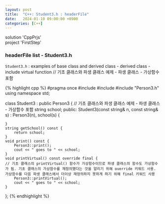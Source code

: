 ```yaml
---
layout: post
title:  "C++: Student3.h : headerFile"
date:   2024-01-10 09:00:00 +0900
categories: [C++]
---
```


solution 'CppPrjs'   
project 'FirstStep'   
   
### headerFile list - Student3.h   
`Student3.h` : examples of base class and derived class - derived class - include virtual function // 기초 클래스와 파생 클래스 예제 - 파생 클래스 - 가상함수 포함   
   
{% highlight cpp %}
#pragma once
#include <iostream>
#include <string>
#include "Person3.h"
using namespace std;

class Student3 : public Person3 {												// 기초 클래스와 파생 클래스 예제 - 파생 클래스 - 가상함수 포함
	string school;
public:
	Student3(const string& n, const string& s) : Person3(n), school(s) {

	}
	string getSchool() const {
		return school;
	}
	void print() const {
		Person3::print();
		cout << " goes to " << school;
	}
	void printVirtual() const override final {									// 기초 클래스의 printVirtual() 함수가 가상함수이므로 파생 클래스의 함수도 가상함수가 됨. 기초 클래스의 가상함수를 재정의했다는 것을 알리기 위해 override 키워드 사용. 가상함수를 다음 파생 클래스에서 더이상 재정의하지 못하게 하기 위해 final 키워드 사용
		Person3::printVirtual();
		cout << " goes to " << school;
	}
};
{% endhighlight %}
